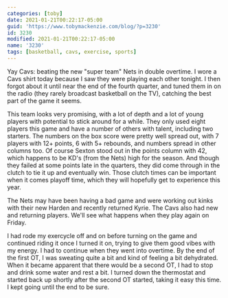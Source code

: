 ```yaml
---
categories: [toby]
date: 2021-01-21T00:22:17-05:00
guid: 'https://www.tobymackenzie.com/blog/?p=3230'
id: 3230
modified: 2021-01-21T00:22:17-05:00
name: '3230'
tags: [basketball, cavs, exercise, sports]
---
```


Yay Cavs: beating the new "super team" Nets in double overtime.<!--more-->  I wore a Cavs shirt today because I saw they were playing each other tonight.  I then forgot about it until near the end of the fourth quarter, and tuned them in on the radio (they rarely broadcast basketball on the TV), catching the best part of the game it seems.

This team looks very promising, with a lot of depth and a lot of young players with potential to stick around for a while.  They only used eight players this game and have a number of others with talent, including two starters.  The numbers on the box score were pretty well spread out, with 7 players with 12+ points, 6 with 5+ rebounds, and numbers spread in other columns too.  Of course Sexton stood out in the points column with 42, which happens to be KD's (from the Nets) high for the season.  And though they failed at some points late in the quarters, they did come through in the clutch to tie it up and eventually win.  Those clutch times can be important when it comes playoff time, which they will hopefully get to experience this year.

The Nets may have been having a bad game and were working out kinks with their new Harden and recently returned Kyrie.  The Cavs also had new and returning players.  We'll see what happens when they play again on Friday.

I had rode my exercycle off and on before turning on the game and continued riding it once I turned it on, trying to give them good vibes with my energy.  I had to continue when they went into overtime.  By the end of the first OT, I was sweating quite a bit and kind of feeling a bit dehydrated.  When it became apparent that there would be a second OT, I had to stop and drink some water and rest a bit.  I turned down the thermostat and started back up shortly after the second OT started, taking it easy this time.  I kept going until the end to be sure.
